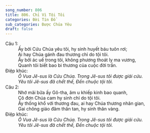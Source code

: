 ```yaml
---
song_number: 806
title: 806. Chỉ Vì Tội Tôi
categories: Đời Tín Đồ
sub_categories: Được Chúa Yêu
draft: false
---
```

<dl><dt>Câu 1:</dt><dd data-verse="1">Ấy bởi Cứu Chúa yêu tôi, hy sinh huyết báu tuôn rơi; <br/>Ai hay Chúa gánh đau thương chỉ do tội tôi. <br/>Ấy bởi ác uế trong tôi, không phương thoát ly ma vương, <br/>Quanh tôi biết bao bi thương của cuộc đời trần. </dd><dt>Điệp khúc:</dt><dd data-chorus="1"><em>Ô Vua Jê-sus là Cứu Chúa. Trong Jê-sus tôi được giải cứu. <br/>Yêu tôi Jê-sus đã chết thế, Đền chuộc tội tôi. </em></dd><dt>Câu 2:</dt><dd data-verse="2">Nhớ mãi bữa ấy Gô-tha, âm u khiếp kinh bao quanh, <br/>Cô đơn Chúa cam hy sinh chỉ do tội tôi. <br/>Ấy thống khổ với thương đau, ai hay Chúa thương nhân gian, <br/>Gai chông giáo đâm thân tan, hy sinh thân vàng. </dd><dt>Điệp khúc:</dt><dd data-chorus="1"><em>Ô Vua Jê-sus là Cứu Chúa. Trong Jê-sus tôi được giải cứu. <br/>Yêu tôi Jê-sus đã chết thế, Đền chuộc tội tôi. </em></dd></dl>